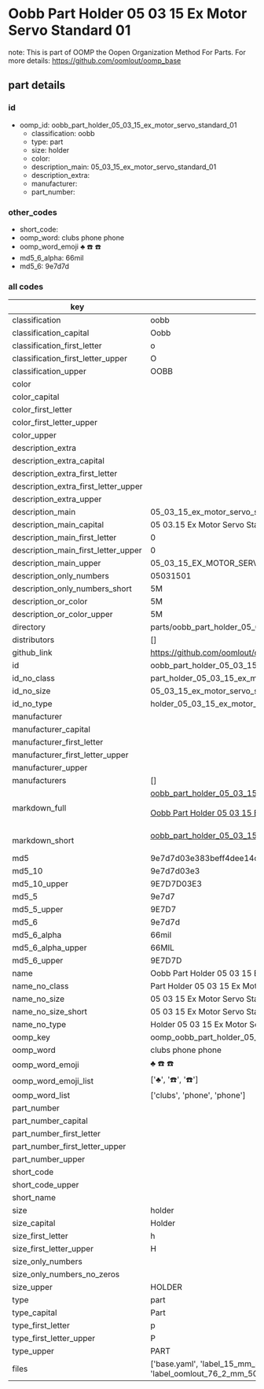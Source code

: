 # Oobb Part Holder 05 03 15 Ex Motor Servo Standard 01  

note: This is part of OOMP the Oopen Organization Method For Parts. For more details: https://github.com/oomlout/oomp_base

##  part details





### id
* oomp_id: oobb_part_holder_05_03_15_ex_motor_servo_standard_01
  * classification: oobb
  * type: part
  * size: holder
  * color: 
  * description_main: 05_03_15_ex_motor_servo_standard_01
  * description_extra: 
  * manufacturer: 
  * part_number: 

### other_codes
* short_code: 
* oomp_word: clubs phone phone
* oomp_word_emoji :clubs: :phone: :phone:
* md5_6_alpha: 66mil
* md5_6: 9e7d7d

### all codes 
| key | value |  
| --- | --- |  
| classification | oobb |  
| classification_capital | Oobb |  
| classification_first_letter | o |  
| classification_first_letter_upper | O |  
| classification_upper | OOBB |  
| color |  |  
| color_capital |  |  
| color_first_letter |  |  
| color_first_letter_upper |  |  
| color_upper |  |  
| description_extra |  |  
| description_extra_capital |  |  
| description_extra_first_letter |  |  
| description_extra_first_letter_upper |  |  
| description_extra_upper |  |  
| description_main | 05_03_15_ex_motor_servo_standard_01 |  
| description_main_capital | 05 03.15 Ex Motor Servo Standard 01 |  
| description_main_first_letter | 0 |  
| description_main_first_letter_upper | 0 |  
| description_main_upper | 05_03_15_EX_MOTOR_SERVO_STANDARD_01 |  
| description_only_numbers | 05031501 |  
| description_only_numbers_short | 5M |  
| description_or_color | 5M |  
| description_or_color_upper | 5M |  
| directory | parts/oobb_part_holder_05_03_15_ex_motor_servo_standard_01 |  
| distributors | [] |  
| github_link | https://github.com/oomlout/oomlout_oomp_part_src/tree/main/parts/oobb_part_holder_05_03_15_ex_motor_servo_standard_01/working |  
| id | oobb_part_holder_05_03_15_ex_motor_servo_standard_01 |  
| id_no_class | part_holder_05_03_15_ex_motor_servo_standard_01 |  
| id_no_size | 05_03_15_ex_motor_servo_standard_01 |  
| id_no_type | holder_05_03_15_ex_motor_servo_standard_01 |  
| manufacturer |  |  
| manufacturer_capital |  |  
| manufacturer_first_letter |  |  
| manufacturer_first_letter_upper |  |  
| manufacturer_upper |  |  
| manufacturers | [] |  
| markdown_full | [oobb_part_holder_05_03_15_ex_motor_servo_standard_01](https://github.com/oomlout/oomlout_oomp_part_src/tree/main/parts/oobb_part_holder_05_03_15_ex_motor_servo_standard_01/working)<br>[](https://github.com/oomlout/oomlout_oomp_part_src/tree/main/parts/oobb_part_holder_05_03_15_ex_motor_servo_standard_01/working)<br>[Oobb Part Holder 05 03 15 Ex Motor Servo Standard 01](https://github.com/oomlout/oomlout_oomp_part_src/tree/main/parts/oobb_part_holder_05_03_15_ex_motor_servo_standard_01/working)<br><br> |  
| markdown_short | [oobb_part_holder_05_03_15_ex_motor_servo_standard_01](https://github.com/oomlout/oomlout_oomp_part_src/tree/main/parts/oobb_part_holder_05_03_15_ex_motor_servo_standard_01/working)<br><br> |  
| md5 | 9e7d7d03e383beff4dee14ce8898a7ee |  
| md5_10 | 9e7d7d03e3 |  
| md5_10_upper | 9E7D7D03E3 |  
| md5_5 | 9e7d7 |  
| md5_5_upper | 9E7D7 |  
| md5_6 | 9e7d7d |  
| md5_6_alpha | 66mil |  
| md5_6_alpha_upper | 66MIL |  
| md5_6_upper | 9E7D7D |  
| name | Oobb Part Holder 05 03 15 Ex Motor Servo Standard 01 |  
| name_no_class | Part Holder 05 03 15 Ex Motor Servo Standard 01 |  
| name_no_size | 05 03 15 Ex Motor Servo Standard 01 |  
| name_no_size_short | 05 03 15 Ex Motor Servo Standard 01 |  
| name_no_type | Holder 05 03 15 Ex Motor Servo Standard 01 |  
| oomp_key | oomp_oobb_part_holder_05_03_15_ex_motor_servo_standard_01 |  
| oomp_word | clubs phone phone |  
| oomp_word_emoji | :clubs: :phone: :phone: |  
| oomp_word_emoji_list | [':clubs:', ':phone:', ':phone:'] |  
| oomp_word_list | ['clubs', 'phone', 'phone'] |  
| part_number |  |  
| part_number_capital |  |  
| part_number_first_letter |  |  
| part_number_first_letter_upper |  |  
| part_number_upper |  |  
| short_code |  |  
| short_code_upper |  |  
| short_name |  |  
| size | holder |  
| size_capital | Holder |  
| size_first_letter | h |  
| size_first_letter_upper | H |  
| size_only_numbers |  |  
| size_only_numbers_no_zeros |  |  
| size_upper | HOLDER |  
| type | part |  
| type_capital | Part |  
| type_first_letter | p |  
| type_first_letter_upper | P |  
| type_upper | PART |  
| files | ['base.yaml', 'label_15_mm_30_mm.pdf', 'label_15_mm_30_mm.svg', 'label_76_2_mm_50_8_mm.pdf', 'label_76_2_mm_50_8_mm.svg', 'label_oomlout_76_2_mm_50_8_mm.pdf', 'label_oomlout_76_2_mm_50_8_mm.svg', 'readme.md', 'working.json', 'working.yaml'] |  

